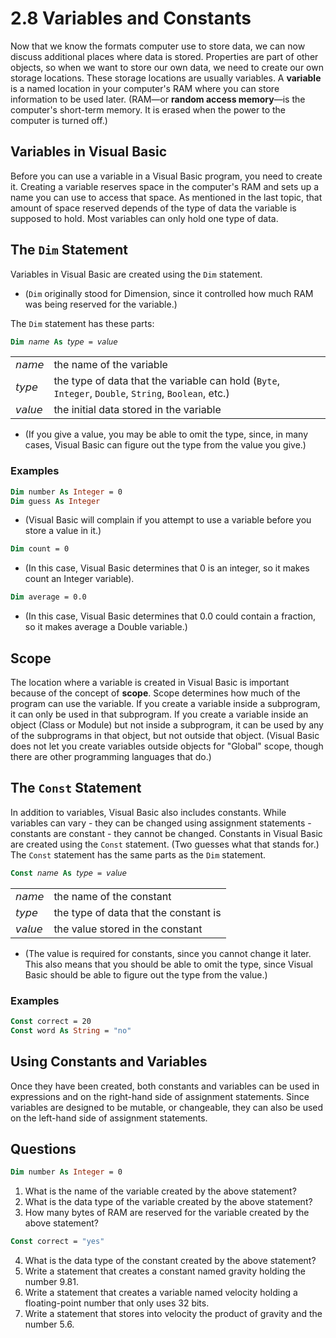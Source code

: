 # 2.8 Variables and Constants

Now that we know the formats computer use to store data, we can now discuss additional places where data is stored. Properties are part of other objects, so when we want to store our own data, we need to create our own storage locations. These storage locations are usually variables. A **variable** is a named location in your computer's RAM where you can store information to be used later. (RAM—or **random access memory**—is the computer's short-term memory. It is erased when the power to the computer is turned off.)

## Variables in Visual Basic
Before you can use a variable in a Visual Basic program, you need to create it. Creating a variable reserves space in the computer's RAM and sets up a name you can use to access that space. As mentioned in the last topic, that amount of space reserved depends of the type of data the variable is supposed to hold. Most variables can only hold one type of data.

## The `Dim` Statement
Variables in Visual Basic are created using the `Dim` statement.
* (`Dim` originally stood for Dimension, since it controlled how much RAM was being reserved for the variable.)

The `Dim` statement has these parts:
```vb
Dim 𝘯𝘢𝘮𝘦 As 𝘵𝘺𝘱𝘦 = 𝘷𝘢𝘭𝘶𝘦
```
|               |       |
|---------------|-------|
| 𝘯𝘢𝘮𝘦	| the name of the variable
| 𝘵𝘺𝘱𝘦	| the type of data that the variable can hold (`Byte`, `Integer`, `Double`, `String`, `Boolean`, etc.)
| 𝘷𝘢𝘭𝘶𝘦	|the initial data stored in the variable
* (If you give a value, you may be able to omit the type, since, in many cases, Visual Basic can figure out the type from the value you give.)

### Examples
```vb
Dim number As Integer = 0
Dim guess As Integer
```
* (Visual Basic will complain if you attempt to use a variable before you store a value in it.)
```vb
Dim count = 0
```
* (In this case, Visual Basic determines that 0 is an integer, so it makes count an Integer variable).
```vb
Dim average = 0.0
```
* (In this case, Visual Basic determines that 0.0 could contain a fraction, so it makes average a Double variable.)

## Scope
The location where a variable is created in Visual Basic is important because of the concept of **scope**. Scope determines how much of the program can use the variable. If you create a variable inside a subprogram, it can only be used in that subprogram. If you create a variable inside an object (Class or Module) but not inside a subprogram, it can be used by any of the subprograms in that object, but not outside that object. (Visual Basic does not let you create variables outside objects for "Global" scope, though there are other programming languages that do.)

## The `Const` Statement
In addition to variables, Visual Basic also includes constants. While variables can vary - they can be changed using assignment statements - constants are constant - they cannot be changed.
Constants in Visual Basic are created using the `Const` statement. (Two guesses what that stands for.) The `Const` statement has the same parts as the `Dim` statement.
```vb
Const 𝘯𝘢𝘮𝘦 As 𝘵𝘺𝘱𝘦 = 𝘷𝘢𝘭𝘶𝘦
```
|               |       |
|---------------|-------|
|𝘯𝘢𝘮𝘦	    |the name of the constant
|𝘵𝘺𝘱𝘦	    |the type of data that the constant is
|𝘷𝘢𝘭𝘶𝘦	|the value stored in the constant
* (The value is required for constants, since you cannot change it later. This also means that you should be able to omit the type, since Visual Basic should be able to figure out the type from the value.)

### Examples
```vb
Const correct = 20
Const word As String = "no"
```

## Using Constants and Variables

Once they have been created, both constants and variables can be used in expressions and on the right-hand side of assignment statements. Since variables are designed to be mutable, or changeable, they can also be used on the left-hand side of assignment statements.

## Questions
```vb
Dim number As Integer = 0
```
1. What is the name of the variable created by the above statement?
2. What is the data type of the variable created by the above statement?
3. How many bytes of RAM are reserved for the variable created by the above statement?
```vb
Const correct = "yes"
```
4. What is the data type of the constant created by the above statement?
5. Write a statement that creates a constant named gravity holding the number 9.81.
6. Write a statement that creates a variable named velocity holding a floating-point number that only uses 32 bits.
7. Write a statement that stores into velocity the product of gravity and the number 5.6.